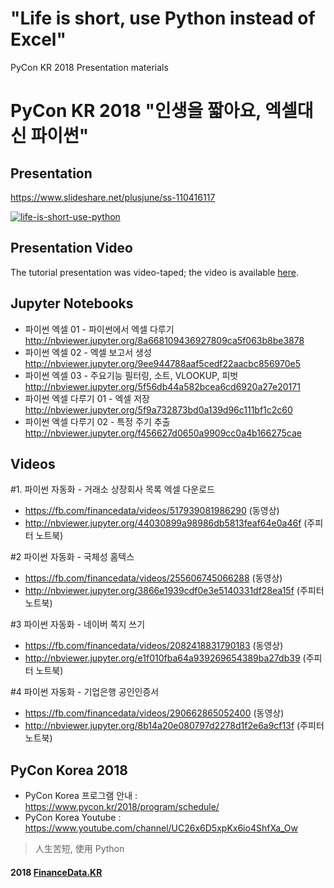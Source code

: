 # "Life is short, use Python instead of Excel"
PyCon KR 2018 Presentation materials

# PyCon KR 2018 "인생을 짧아요, 엑셀대신 파이썬"

## Presentation 
https://www.slideshare.net/plusjune/ss-110416117

[![life-is-short-use-python](https://user-images.githubusercontent.com/806717/46907013-24b0e300-cf47-11e8-88f0-36457ec57da5.jpg)](https://www.slideshare.net/plusjune/ss-110416117)

## Presentation Video
The tutorial presentation was video-taped; the video is available [here](https://youtu.be/w7Q_eKN5r-I).

## Jupyter Notebooks
* 파이썬 엑셀 01 - 파이썬에서 엑셀 다루기 <br> http://nbviewer.jupyter.org/8a668109436927809ca5f063b8be3878
* 파이썬 엑셀 02 - 엑셀 보고서 생성 <br> http://nbviewer.jupyter.org/9ee944788aaf5cedf22aacbc856970e5
* 파이썬 엑셀 03 - 주요기능 필터링, 소트, VLOOKUP, 피벗 <br> http://nbviewer.jupyter.org/5f56db44a582bcea6cd6920a27e20171
* 파이썬 엑셀 다루기 01 - 엑셀 저장 <br> http://nbviewer.jupyter.org/5f9a732873bd0a139d96c111bf1c2c60
* 파이썬 엑셀 다루기 02 - 특정 주기 추출 <br> http://nbviewer.jupyter.org/f456627d0650a9909cc0a4b166275cae

## Videos
#1. 파이썬 자동화 - 거래소 상장회사 목록 엑셀 다운로드
* https://fb.com/financedata/videos/517939081986290 (동영상)
* http://nbviewer.jupyter.org/44030899a98986db5813feaf64e0a46f (주피터 노트북)

#2 파이썬 자동화 - 국체성 홈텍스
* https://fb.com/financedata/videos/255606745066288 (동영상)
* http://nbviewer.jupyter.org/3866e1939cdf0e3e5140331df28ea15f (주피터 노트북)

#3 파이썬 자동화 - 네이버 쪽지 쓰기
* https://fb.com/financedata/videos/2082418831790183 (동영상)
* http://nbviewer.jupyter.org/e1f010fba64a939269654389ba27db39 (주피터 노트북)

#4 파이썬 자동화 - 기업은행 공인인증서
* https://fb.com/financedata/videos/290662865052400 (동영상)
* http://nbviewer.jupyter.org/8b14a20e080797d2278d1f2e6a9cf13f (주피터 노트북)

## PyCon Korea 2018
* PyCon Korea 프로그램 안내 : https://www.pycon.kr/2018/program/schedule/
* PyCon Korea Youtube : https://www.youtube.com/channel/UC26x6D5xpKx6io4ShfXa_Ow

> ⼈⽣苦短, 使⽤ Python

#### 2018 [FinanceData.KR](http://financedata.kr)
